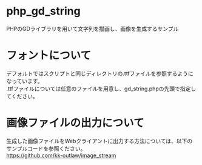 # php_gd_string
PHPのGDライブラリを用いて文字列を描画し、画像を生成するサンプル

# フォントについて
デフォルトではスクリプトと同じディレクトリの.ttfファイルを参照するようになっています。  
.ttfファイルについては任意のファイルを用意し、gd_string.phpの先頭で指定してください。  

# 画像ファイルの出力について
生成した画像ファイルをWebクライアントに出力する方法については、以下のサンプルコードを参照ください。  
https://github.com/kk-outlaw/image_stream
